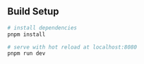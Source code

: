 

## Build Setup

``` bash
# install dependencies
pnpm install

# serve with hot reload at localhost:8080
pnpm run dev


```

